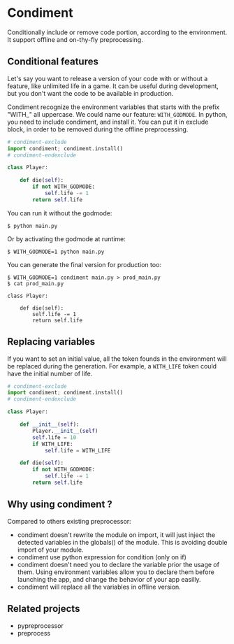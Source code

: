 Condiment
=========

Conditionally include or remove code portion, according to the environment. It
support offline and on-thy-fly preprocessing.

Conditional features
--------------------

Let's say you want to release a version of your code with or without a feature,
like unlimited life in a game. It can be useful during development, but you
don't want the code to be available in production.

Condiment recognize the environment variables that starts with the prefix
"WITH_" all uppercase. We could name our feature: `WITH_GODMODE`.
In python, you need to include condiment, and install it. You can put it in
exclude block, in order to be removed during the offline preprocessing.

```python
# condiment-exclude
import condiment; condiment.install()
# condiment-endexclude

class Player:

	def die(self):
		if not WITH_GODMODE:
			self.life -= 1
		return self.life
```

You can run it without the godmode:

```
$ python main.py
```

Or by activating the godmode at runtime:

```
$ WITH_GODMODE=1 python main.py
```

You can generate the final version for production too:

```
$ WITH_GODMODE=1 condiment main.py > prod_main.py
$ cat prod_main.py

class Player:

	def die(self):
		self.life -= 1
		return self.life
```

Replacing variables
-------------------

If you want to set an initial value, all the token founds in the environment
will be replaced during the generation. For example, a `WITH_LIFE` token could
have the initial number of life.

```python
# condiment-exclude
import condiment; condiment.install()
# condiment-endexclude

class Player:

	def __init__(self):
		Player.__init__(self)
		self.life = 10
		if WITH_LIFE:
			self.life = WITH_LIFE

	def die(self):
		if not WITH_GODMODE:
			self.life -= 1
		return self.life
```


Why using condiment ?
---------------------

Compared to others existing preprocessor:

- condiment doesn't rewrite the module on import, it will just inject the
  detected variables in the globals() of the module. This is avoiding double
  import of your module.
- condiment use python expression for condition (only on if)
- condiment doesn't need you to declare the variable prior the usage of them.
  Using environment variables allow you to declare them before launching the
  app, and change the behavior of your app easilly.
- condiment will replace all the variables in offline version.

Related projects
----------------

- pypreprocessor
- preprocess
